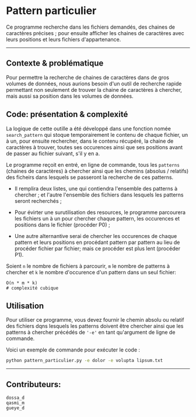 # Pattern particulier

Ce programme recherche dans les fichiers demandés, des chaines de caractères précises ; pour ensuite afficher les chaines de caractères avec leurs positions et leurs fichiers d'appartenance.

---

## Contexte & problématique

Pour permettre la recherche de chaines de caractères dans de gros volumes de données, nous aurions besoin d'un outil de recherche rapide permettant non seulement de trouver la chaine de caractères à chercher, mais aussi sa position dans les volumes de données.

## Code: présentation & complexité

La logique de cette outille a été développé dans une fonction nomée `search_pattern` qui stoque temporairement le contenu de chaque fichier, un à un, pour ensuite rechercher, dans le contenu récupéré, la chaine de caractères à trouver, toutes ses occurences ainsi que ses positions avant de passer au fichier suivant, s'il y en a.

Le programme reçoit en entré, en ligne de commande, tous les `patterns` (chaines de caractères) à chercher ainsi que les chemins (absolus / relatifs) des ficheirs dans lesquels se passeront la recherche de ces patterns.

-   Il remplira deux listes, une qui contiendra l'ensemble des patterns à chercher ; et l'autre l'ensemble des fichiers dans lesquels les patterns seront recherchés ;

-   Pour évirter une surutilisation des resources, le programme parcourera les fichiers un à un pour chercher chaque pattern, les occurences et positions dans le fichier (procéder P0) ;

-   Une autre alternantive serai de chercher les occurences de chaque pattern et leurs positions en procédant pattern par pattern au lieu de procéder fichier par fichier; mais ce procéder est plus lent (procéder P1).

Soient `n` le nombre de fichiers à parcourir, `m` le nombre de patterns à chercher et `k` le nombre d'occurence d'un pattern dans un seul fichier:

```
O(n * m * k)
# complexité cubique
```

## Utilisation

Pour utiliser ce programme, vous devez fournir le chemin absolu ou relatif des fichiers dqns lesquels les patterns doivent être chercher ainsi que les patterns à chercher précédés de `'-e'` en tant qu'argument de ligne de commande.

Voici un exemple de commande pour exécuter le code :

```bash
python pattern_particulier.py -e dolor -e volupta lipsum.txt
```

---

## Contributeurs:

    dossa_d
    qasmi_m
    gueye_d
